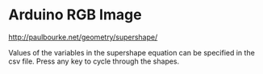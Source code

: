 # Arduino RGB Image

http://paulbourke.net/geometry/supershape/

Values of the variables in the supershape equation can be specified in the csv file. Press any key to cycle through the shapes.  
